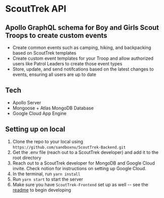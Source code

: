 # ScoutTrek API

## Apollo GraphQL schema for Boy and Girls Scout Troops to create custom events

* Create common events such as camping, hiking, and backpacking based on ScoutTrek templates
* Create custom event templates for your Troop and allow authorized users like Patrol Leaders to create those event types
* Store, update, and send notifcations based on the latest changes to events, ensuring all users are up to date


## Tech

* Apollo Server
* Mongoose + Atlas MongoDB Database
* Google Cloud App Engine


## Setting up on local
1. Clone the repo to your local using `https://github.com/sandboxnu/ScoutTrek-Backend.git`
2. Get the .env file (reach out to a ScoutTrek developer) and add it to the root directory
3. Reach out to a ScoutTrek developer for MongoDB and Google Cloud invite. Check notion for 
instructions on setting up Google Cloud. 
4. In the terminal, run `yarn install`
5. Run `yarn start` to start the server
6. Make sure you have `ScoutTrek-Frontend` set up as well -- see the [readme](https://github.com/sandboxnu/ScoutTrek-Frontend#readme) to begin developing
